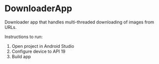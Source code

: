 # DownloaderApp

Downloader app that handles multi-threaded downloading of images from URLs.

Instructions to run:
1. Open project in Android Studio
2. Configure device to API 19
3. Build app
